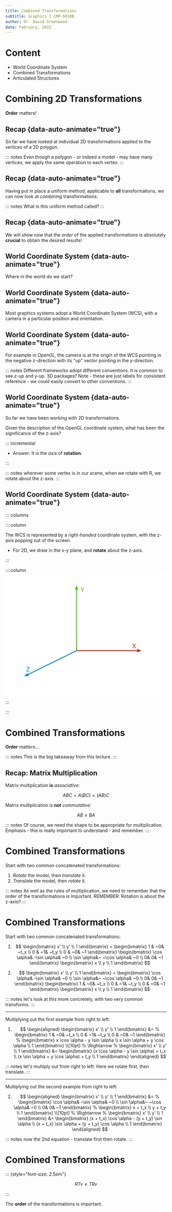 ```yaml
---
title: Combined Transformations
subtitle: Graphics 1 CMP-5010B
author: Dr. David Greenwood
date: February, 2022
---
```


# Content

- World Coordinate System
- Combined Transformations
- Articulated Structures

# Combining 2D Transformations

**Order** matters!

## Recap {data-auto-animate="true"}

So far we have looked at individual 2D transformations applied to the vertices of a 2D polygon.

::: notes
Even though a polygon - or indeed a model - may have many vertices, we apply the same operation to each vertex.
:::

## Recap {data-auto-animate="true"}

Having put in place a uniform method, applicable to **all** transformations, we can now look at _combining_ transformations.

::: notes
What is this uniform method called?
:::

## Recap {data-auto-animate="true"}

We will show now that the _order_ of the applied transformations is absolutely **crucial** to obtain the desired results!

## World Coordinate System {data-auto-animate="true"}

Where in the world do we start?

## World Coordinate System {data-auto-animate="true"}

Most graphics systems adopt a World Coordinate System (WCS),
with a camera in a particular position and orientation.

## World Coordinate System {data-auto-animate="true"}

For example in _OpenGL_, the camera is at the origin of the WCS pointing in the negative z-direction with its "up" vector pointing in the y-direction.

::: notes
Different frameworks adopt different conventions. It is common to see z-up and y-up.
3D packages?
Note - these are just labels for consistent reference - we could easily convert to other conventions.
:::

## World Coordinate System {data-auto-animate="true"}

So far we have been working with 2D transformations.

Given the description of the OpenGL coordinate system, what has been the significance of the z-axis?

::: incremental

- Answer: It is the _axis_ of **rotation**.

:::

::: notes
wherever some vertex is in our scene, when we rotate with R, we rotate about the z-axis.
:::

## World Coordinate System {data-auto-animate="true"}

::: columns

::: column

The WCS is represented by a _right-handed_ coordinate system, with the z-axis popping out of the screen.

- For 2D, we draw in the x-y plane, and **rotate** about the z-axis.

:::

::: column
![right handed coordinate system](assets/svg/xyz-gnomon.svg)
:::

:::

# Combined Transformations

**Order** matters...

::: notes
This is the big takeaway from this lecture.
:::

## Recap: Matrix Multiplication

Matrix multiplication **is** _associative_:

$$ABC=A(BC)=(AB)C$$

Matrix multiplication is **not** _commutative_:

$$AB \neq BA$$

::: notes
Of course, we need the shape to be appropriate for multiplication.
Emphasis - this is really important to understand - and remember.
:::

# Combined Transformations

Start with two common concatenated transformations:

1. _Rotate_ the model, then _translate_ it.
2. _Translate_ the model, then _rotate_ it.

::: notes
As well as the rules of multiplication, we need to remember that the order of the transformations is important.
REMEMBER: Rotation is about the z-axis!!
:::

# Combined Transformations

Start with two common concatenated transformations:

1. $$
   \begin{bmatrix} x' \\ y' \\ 1 \end{bmatrix} =
   \begin{bmatrix} 1  & ~0& ~t_x \\ 0  & ~1& ~t_y \\ 0  & ~0& ~1 \end{bmatrix}
   \begin{bmatrix}
    \cos \alpha&        -\sin \alpha& ~0 \\
    \sin \alpha&~       ~\cos \alpha& ~0 \\
            0&                   0& ~1
    \end{bmatrix}
   \begin{bmatrix} x \\ y \\ 1 \end{bmatrix}
   $$

2. $$
   \begin{bmatrix} x' \\ y' \\ 1 \end{bmatrix} =
   \begin{bmatrix}
    \cos \alpha&        -\sin \alpha& ~0 \\
    \sin \alpha&~       ~\cos \alpha& ~0 \\
            0&                   0& ~1
    \end{bmatrix}
   \begin{bmatrix} 1  & ~0& ~t_x \\ 0  & ~1& ~t_y \\ 0  & ~0& ~1 \end{bmatrix}
   \begin{bmatrix} x \\ y \\ 1 \end{bmatrix}
   $$

::: notes
let's look at this more concretely, with two very common transforms.
:::

---

Multiplying out the first example from right to left:

1. $$
    \begin{aligned}
    \begin{bmatrix} x' \\ y' \\ 1 \end{bmatrix} &=
    %
    \begin{bmatrix} 1  & ~0& ~t_x \\ 0  & ~1& ~t_y \\ 0  & ~0& ~1 \end{bmatrix}
    %
    \begin{bmatrix}
    x \cos \alpha - y \sin \alpha \\
    x \sin \alpha + y \cos \alpha \\
    1
    \end{bmatrix} \\[10pt]
    %
    \Rightarrow
    %
    \begin{bmatrix} x' \\ y' \\ 1 \end{bmatrix} &=
    \begin{bmatrix}
    (x \cos \alpha - y \sin \alpha) + t_x \\
    (x \sin \alpha + y \cos \alpha) + t_y \\
    1
    \end{bmatrix}
    \end{aligned}
   $$

::: notes
let's multiply out from right to left.
Here we rotate first, then translate.
:::

---

Multiplying out the second example from right to left:

2. $$
    \begin{aligned}
    \begin{bmatrix} x' \\ y' \\ 1 \end{bmatrix} &=
    %
   \begin{bmatrix}
    \cos \alpha&  -\sin \alpha& ~0 \\
    \sin \alpha&~ ~\cos \alpha& ~0 \\
               0&            0& ~1
    \end{bmatrix}
    %
    \begin{bmatrix} x + t_x \\ y + t_y \\ 1 \end{bmatrix} \\[10pt]
    %
    \Rightarrow
    %
    \begin{bmatrix} x' \\ y' \\ 1 \end{bmatrix} &=
    \begin{bmatrix}
    (x + t_x) \cos \alpha - (y + t_y) \sin \alpha \\
    (x + t_x) \sin \alpha + (y + t_y) \cos \alpha \\
    1
    \end{bmatrix}
    \end{aligned}
   $$

::: notes
now the 2nd equation - translate first then rotate.
:::

# Combined Transformations

::: {style="font-size: 2.5em"}

$$
RTv \neq TRv
$$

:::

The **order** of the transformations is important.
